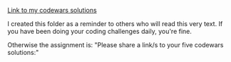 [Link to my codewars solutions](https://github.com/boobeh123/Codewars/tree/master/8kyu)

I created this folder as a reminder to others who will read this very text.
If you have been doing your coding challenges daily, you're fine.

Otherwise the assignment is:
"Please share a link/s to your five codewars solutions:"